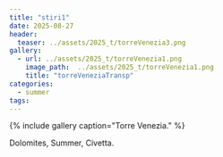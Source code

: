 ```yaml
---
title: "stiri1"
date: 2025-08-27
header:
  teaser: ../assets/2025_t/torreVenezia3.png
gallery:
  - url: ../assets/2025_t/torreVenezia1.png
    image_path:  ../assets/2025_t/torreVenezia1.png
    title: "torreVeneziaTransp"
categories:
  - summer
tags:
---
```


{% include gallery caption="Torre Venezia." %}

Dolomites, Summer, Civetta.
